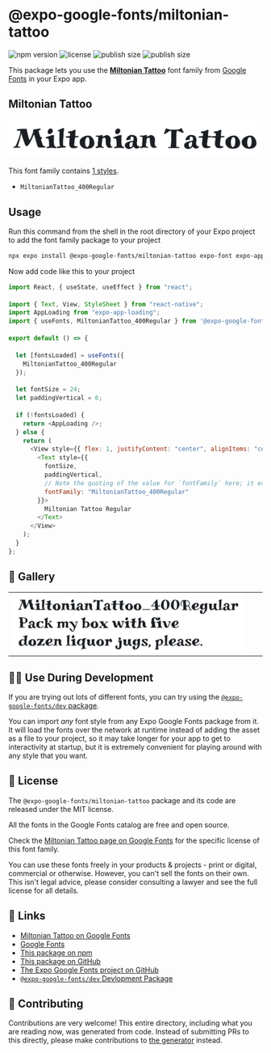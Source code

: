 # @expo-google-fonts/miltonian-tattoo

![npm version](https://flat.badgen.net/npm/v/@expo-google-fonts/miltonian-tattoo)
![license](https://flat.badgen.net/github/license/expo/google-fonts)
![publish size](https://flat.badgen.net/packagephobia/install/@expo-google-fonts/miltonian-tattoo)
![publish size](https://flat.badgen.net/packagephobia/publish/@expo-google-fonts/miltonian-tattoo)

This package lets you use the [**Miltonian Tattoo**](https://fonts.google.com/specimen/Miltonian+Tattoo) font family from [Google Fonts](https://fonts.google.com/) in your Expo app.

## Miltonian Tattoo

![Miltonian Tattoo](./font-family.png)

This font family contains [1 styles](#-gallery).

- `MiltonianTattoo_400Regular`

## Usage

Run this command from the shell in the root directory of your Expo project to add the font family package to your project

```sh
npx expo install @expo-google-fonts/miltonian-tattoo expo-font expo-app-loading
```

Now add code like this to your project

```js
import React, { useState, useEffect } from "react";

import { Text, View, StyleSheet } from "react-native";
import AppLoading from "expo-app-loading";
import { useFonts, MiltonianTattoo_400Regular } from '@expo-google-fonts/miltonian-tattoo';

export default () => {

  let [fontsLoaded] = useFonts({
    MiltonianTattoo_400Regular
  });

  let fontSize = 24;
  let paddingVertical = 6;

  if (!fontsLoaded) {
    return <AppLoading />;
  } else {
    return (
      <View style={{ flex: 1, justifyContent: "center", alignItems: "center" }}>
        <Text style={{
          fontSize,
          paddingVertical,
          // Note the quoting of the value for `fontFamily` here; it expects a string!
          fontFamily: "MiltonianTattoo_400Regular"
        }}>
          Miltonian Tattoo Regular
        </Text>
      </View>
    );
  }
};
```

## 🔡 Gallery


||||
|-|-|-|
|![MiltonianTattoo_400Regular](./MiltonianTattoo_400Regular.ttf.png)||||


## 👩‍💻 Use During Development

If you are trying out lots of different fonts, you can try using the [`@expo-google-fonts/dev` package](https://github.com/expo/google-fonts/tree/master/font-packages/dev#readme).

You can import _any_ font style from any Expo Google Fonts package from it. It will load the fonts over the network at runtime instead of adding the asset as a file to your project, so it may take longer for your app to get to interactivity at startup, but it is extremely convenient for playing around with any style that you want.


## 📖 License

The `@expo-google-fonts/miltonian-tattoo` package and its code are released under the MIT license.

All the fonts in the Google Fonts catalog are free and open source.

Check the [Miltonian Tattoo page on Google Fonts](https://fonts.google.com/specimen/Miltonian+Tattoo) for the specific license of this font family.

You can use these fonts freely in your products & projects - print or digital, commercial or otherwise. However, you can't sell the fonts on their own. This isn't legal advice, please consider consulting a lawyer and see the full license for all details.

## 🔗 Links

- [Miltonian Tattoo on Google Fonts](https://fonts.google.com/specimen/Miltonian+Tattoo)
- [Google Fonts](https://fonts.google.com/)
- [This package on npm](https://www.npmjs.com/package/@expo-google-fonts/miltonian-tattoo)
- [This package on GitHub](https://github.com/expo/google-fonts/tree/master/font-packages/miltonian-tattoo)
- [The Expo Google Fonts project on GitHub](https://github.com/expo/google-fonts)
- [`@expo-google-fonts/dev` Devlopment Package](https://github.com/expo/google-fonts/tree/master/font-packages/dev)

## 🤝 Contributing

Contributions are very welcome! This entire directory, including what you are reading now, was generated from code. Instead of submitting PRs to this directly, please make contributions to [the generator](https://github.com/expo/google-fonts/tree/master/packages/generator) instead.
